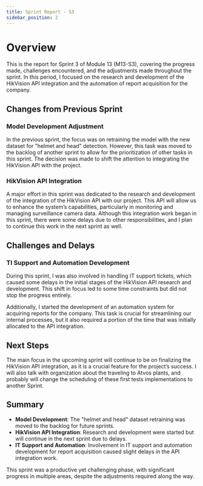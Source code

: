 ```yaml
---
title: Sprint Report - S3
sidebar_position: 2
---
```


# Overview

This is the report for Sprint 3 of Module 13 (M13-S3), covering the progress made, challenges encountered, and the adjustments made throughout the sprint. In this period, I focused on the research and development of the HikVision API integration and the automation of report acquisition for the company.

## Changes from Previous Sprint

### Model Development Adjustment

In the previous sprint, the focus was on retraining the model with the new dataset for "helmet and head" detection. However, this task was moved to the backlog of another sprint to allow for the prioritization of other tasks in this sprint. The decision was made to shift the attention to integrating the HikVision API with the project.

### HikVision API Integration

A major effort in this sprint was dedicated to the research and development of the integration of the HikVision API with our project. This API will allow us to enhance the system’s capabilities, particularly in monitoring and managing surveillance camera data. Although this integration work began in this sprint, there were some delays due to other responsibilities, and I plan to continue this work in the next sprint as well.

## Challenges and Delays

### TI Support and Automation Development

During this sprint, I was also involved in handling IT support tickets, which caused some delays in the initial stages of the HikVision API research and development. This shift in focus led to some time constraints but did not stop the progress entirely.

Additionally, I started the development of an automation system for acquiring reports for the company. This task is crucial for streamlining our internal processes, but it also required a portion of the time that was initially allocated to the API integration. 

## Next Steps

The main focus in the upcoming sprint will continue to be on finalizing the HikVision API integration, as it is a crucial feature for the project’s success. I will also talk with organization about the traveling to Atvos plants, and probably will change the scheduling of these first tests implementations to another Sprint.

## Summary

- **Model Development**: The "helmet and head" dataset retraining was moved to the backlog for future sprints.
- **HikVision API Integration**: Research and development were started but will continue in the next sprint due to delays.
- **IT Support and Automation**: Involvement in IT support and automation development for report acquisition caused slight delays in the API integration work.

This sprint was a productive yet challenging phase, with significant progress in multiple areas, despite the adjustments required along the way.
